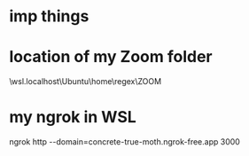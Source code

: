 # imp things
# location of my Zoom folder
\\wsl.localhost\Ubuntu\home\regex\ZOOM

# my ngrok in WSL
ngrok http --domain=concrete-true-moth.ngrok-free.app 3000

